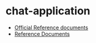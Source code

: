 # chat-application

* [Official Reference documents](https://docs.spring.io/spring-framework/reference/web/websocket/stomp/scope.html)
* [Reference Documents](https://medium.com/yildiztech/scaling-real-time-communication-unleashing-the-potential-with-spring-websocket-and-rabbitmq-99e69b8c1a89)